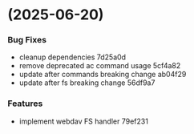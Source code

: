 #  (2025-06-20)


### Bug Fixes

* cleanup dependencies 7d25a0d
* remove deprecated ac command usage 5cf4a82
* update after commands breaking change ab04f29
* update after fs breaking change 56df9a7


### Features

* implement webdav FS handler 79ef231



